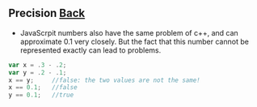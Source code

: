 ## Precision [Back](./../Type.md)

- JavaScrpit numbers also have the same problem of c++, and can approximate 0.1 very closely. But the fact that this number cannot be represented exactly can lead to problems.

```js
var x = .3 - .2;
var y = .2 - .1;
x == y;		//false: the two values are not the same!
x == 0.1;	//false
y == 0.1;	//true
```
